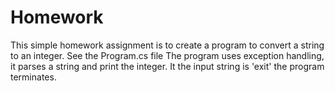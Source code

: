 # Homework
This simple homework assignment is to create a program to convert a string to an integer.
See the Program.cs file
The program uses exception handling, it parses a string and print the integer. It the input string is 'exit' the program terminates.